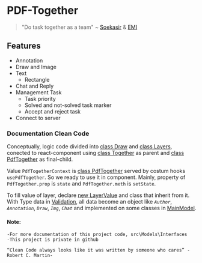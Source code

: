 # PDF-Together 
>"Do task together as a team" ~ [Soekasir] & [EMI]

## Features
- Annotation
- Draw and Image
- Text
    - Rectangle
- Chat and Reply
- Management Task
    - Task priority
    - Solved and not-solved task marker
    - Accept and reject task
- Connect to server

### Documentation Clean Code

Conceptually, logic code divided into [class Draw]  and [class Layers], conected to react-component using [class Together] as parent and [class PdfTogether] as final-child.

Value ``PdfTogetherContext`` is [class PdfTogether] served by costum hooks ``usePdfTogether``. So we ready to use it in component. Mainly, property of ``PdfTogether.prop`` is ``state`` and ``PdfTogether.meth`` is ``setState``. 

To fill value of layer, declare [new LayerValue] and class that inherit from it. With Type data in [Validation], all data become an object like _``Author``_, _``Annotation``_, _``Draw``_, _``Img``_, _``Chat``_ and implemented on some classes in [MainModel].

#### Note:
~~~
-For more documentation of this project code, src\Models\Interfaces
-This project is private in github

“Clean Code always looks like it was written by someone who cares” -Robert C. Martin-
~~~

[//]: # (Markdown here)
   [Soekasir]: <https://github.com/soekasir>
   [EMI]: <https://>
   [Validation]: src/Models/Interfaces/Type.ts
   [class Draw]: src/Models/Draw/Draw.ts
   [class Layers]: src/Models/Layers/Layers.ts
   [class PdfTogether]: src/Models/Main/MainPdfTogether.ts
   [class Together]: src/Models/Main/MainPdfTogether.ts
   [new LayerValue]: src/Models/Main/MainModel.ts
   [MainModel]: src/Models/Main/MainModel.ts